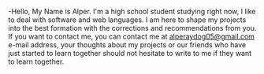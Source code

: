 -Hello, My Name is Alper. 
I'm a high school student studying right now, I like to deal with software and web languages. 
I am here to shape my projects into the best formation with the corrections and recommendations from you. 
If you want to contact me, you can contact me at alperaydog05@gmail.com e-mail address, your thoughts about my projects or our friends who have just started to learn together should not hesitate to write to me if they want to learn together.
